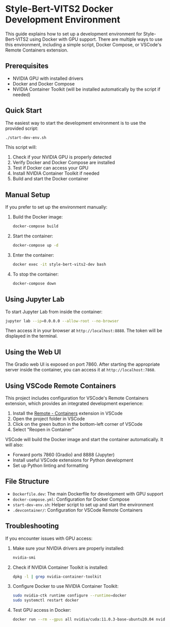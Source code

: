 # Style-Bert-VITS2 Docker Development Environment

This guide explains how to set up a development environment for Style-Bert-VITS2 using Docker with GPU support. There are multiple ways to use this environment, including a simple script, Docker Compose, or VSCode's Remote Containers extension.

## Prerequisites

- NVIDIA GPU with installed drivers
- Docker and Docker Compose
- NVIDIA Container Toolkit (will be installed automatically by the script if needed)

## Quick Start

The easiest way to start the development environment is to use the provided script:

```bash
./start-dev-env.sh
```

This script will:
1. Check if your NVIDIA GPU is properly detected
2. Verify Docker and Docker Compose are installed
3. Test if Docker can access your GPU
4. Install NVIDIA Container Toolkit if needed
5. Build and start the Docker container

## Manual Setup

If you prefer to set up the environment manually:

1. Build the Docker image:
   ```bash
   docker-compose build
   ```

2. Start the container:
   ```bash
   docker-compose up -d
   ```

3. Enter the container:
   ```bash
   docker exec -it style-bert-vits2-dev bash
   ```

4. To stop the container:
   ```bash
   docker-compose down
   ```

## Using Jupyter Lab

To start Jupyter Lab from inside the container:

```bash
jupyter lab --ip=0.0.0.0 --allow-root --no-browser
```

Then access it in your browser at `http://localhost:8888`. The token will be displayed in the terminal.

## Using the Web UI

The Gradio web UI is exposed on port 7860. After starting the appropriate server inside the container, you can access it at `http://localhost:7860`.

## Using VSCode Remote Containers

This project includes configuration for VSCode's Remote Containers extension, which provides an integrated development experience:

1. Install the [Remote - Containers](https://marketplace.visualstudio.com/items?itemName=ms-vscode-remote.remote-containers) extension in VSCode
2. Open the project folder in VSCode
3. Click on the green button in the bottom-left corner of VSCode
4. Select "Reopen in Container"

VSCode will build the Docker image and start the container automatically. It will also:
- Forward ports 7860 (Gradio) and 8888 (Jupyter)
- Install useful VSCode extensions for Python development
- Set up Python linting and formatting

## File Structure

- `Dockerfile.dev`: The main Dockerfile for development with GPU support
- `docker-compose.yml`: Configuration for Docker Compose
- `start-dev-env.sh`: Helper script to set up and start the environment
- `.devcontainer/`: Configuration for VSCode Remote Containers

## Troubleshooting

If you encounter issues with GPU access:

1. Make sure your NVIDIA drivers are properly installed:
   ```bash
   nvidia-smi
   ```

2. Check if NVIDIA Container Toolkit is installed:
   ```bash
   dpkg -l | grep nvidia-container-toolkit
   ```

3. Configure Docker to use NVIDIA Container Toolkit:
   ```bash
   sudo nvidia-ctk runtime configure --runtime=docker
   sudo systemctl restart docker
   ```

4. Test GPU access in Docker:
   ```bash
   docker run --rm --gpus all nvidia/cuda:11.0.3-base-ubuntu20.04 nvidia-smi
   ```
